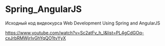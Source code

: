 # Spring_AngularJS

Исходный код видеокурса
Web Development Using Spring and AngularJS

https://www.youtube.com/watch?v=Sc2atFv_h_I&list=PL4gCdGOq-cxJrbRMWjrIvGhYqQO1tvYyX
